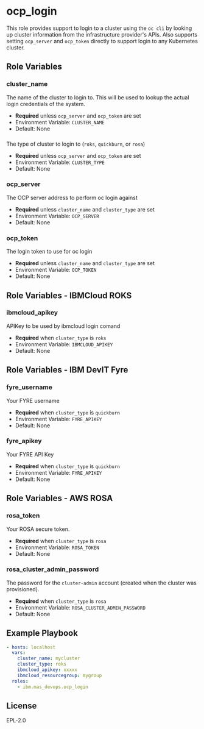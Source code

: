 ocp_login
=========

This role provides support to login to a cluster using the `oc cli` by looking up cluster information from the infrastructure provider's APIs. Also supports setting `ocp_server` and `ocp_token` directly to support login to any Kubernetes cluster.


Role Variables
--------------

### cluster_name
The name of the cluster to login to.  This will be used to lookup the actual login credentials of the system.

- **Required** unless `ocp_server` and `ocp_token` are set
- Environment Variable: `CLUSTER_NAME`
- Default: None

###
The type of cluster to login to (`roks`, `quickburn`, or `rosa`)

- **Required** unless `ocp_server` and `ocp_token` are set
- Environment Variable: `CLUSTER_TYPE`
- Default: None

### ocp_server
The OCP server address to perform oc login against

- **Required** unless `cluster_name` and `cluster_type` are set
- Environment Variable: `OCP_SERVER`
- Default: None

### ocp_token
The login token to use for oc login

- **Required** unless `cluster_name` and `cluster_type` are set
- Environment Variable: `OCP_TOKEN`
- Default: None


Role Variables - IBMCloud ROKS
------------------------------
### ibmcloud_apikey
APIKey to be used by ibmcloud login comand

- **Required** when `cluster_type` is `roks`
- Environment Variable: `IBMCLOUD_APIKEY`
- Default: None


Role Variables - IBM DevIT Fyre
------------------------------
### fyre_username
Your FYRE username

- **Required** when `cluster_type` is `quickburn`
- Environment Variable: `FYRE_APIKEY`
- Default: None

### fyre_apikey
Your FYRE API Key
- **Required** when `cluster_type` is `quickburn`
- Environment Variable: `FYRE_APIKEY`
- Default: None


Role Variables - AWS ROSA
-------------------------
### rosa_token
Your ROSA secure token.

- **Required** when `cluster_type` is `rosa`
- Environment Variable: `ROSA_TOKEN`
- Default: None

### rosa_cluster_admin_password
The password for the `cluster-admin` account (created when the cluster was provisioned).

- **Required** when `cluster_type` is `rosa`
- Environment Variable: `ROSA_CLUSTER_ADMIN_PASSWORD`
- Default: None


Example Playbook
----------------

```yaml
- hosts: localhost
  vars:
    cluster_name: mycluster
    cluster_type: roks
    ibmcloud_apikey: xxxxx
    ibmcloud_resourcegroup: mygroup
  roles:
    - ibm.mas_devops.ocp_login
```

License
-------

EPL-2.0
